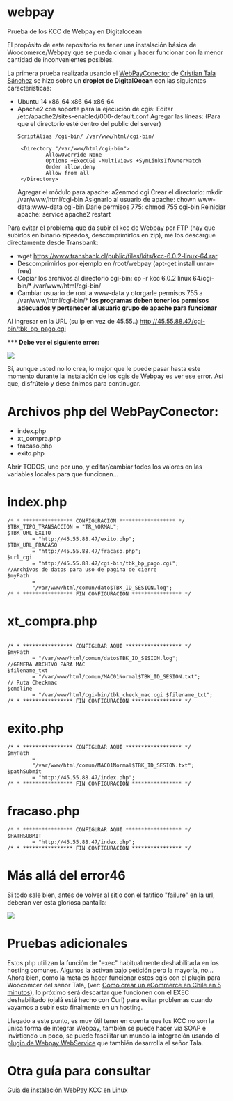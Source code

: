 # webpay
Prueba de los KCC de Webpay en Digitalocean

El propósito de este repositorio es tener una instalación básica de Woocomerce/Webpay que se pueda clonar y hacer funcionar con la menor cantidad de inconvenientes posibles. 

La primera prueba realizada usando el <a href="https://bitbucket.org/ctala/webpayconector/src/" target="_blank">WebPayConector</a> de <a href="https://www.cristiantala.cl/" target="_blank">Cristian Tala Sánchez</a> se hizo sobre un <b>droplet de DigitalOcean</b> con las siguientes características: 

  *   Ubuntu 14 x86_64 x86_64 x86_64
  *   Apache2 con soporte para la ejecución de  cgis:
      Editar /etc/apache2/sites-enabled/000-default.conf
      Agregar las líneas:     (Para que el directorio esté dentro del public del server)
       ```
       ScriptAlias /cgi-bin/ /var/www/html/cgi-bin/
      
        <Directory "/var/www/html/cgi-bin">
                AllowOverride None
                Options +ExecCGI -MultiViews +SymLinksIfOwnerMatch
                Order allow,deny
                Allow from all
        </Directory>
      
      ``` 
      Agregar el módulo para apache:  a2enmod cgi
      Crear el directorio: mkdir /var/www/html/cgi-bin
      Asignarlo al usuario de apache: chown www-data:www-data cgi-bin
      Darle permisos 775: chmod 755 cgi-bin
      Reiniciar apache: service apache2 restart

Para evitar el problema que da subir el kcc de Webpay por FTP (hay que subirlos en binario zipeados, descomprimirlos en zip), me los descargué directamente desde Transbank:
* wget https://www.transbank.cl/public/files/kits/kcc-6.0.2-linux-64.rar
* Descomprimirlos por ejemplo en /root/webpay (apt-get install unrar-free)
* Copiar los archivos al directorio cgi-bin: cp -r kcc 6.0.2 linux 64/cgi-bin/* /var/www/html/cgi-bin/
* Cambiar usuario de root a www-data y otorgarle permisos 755 a /var/www/html/cgi-bin/* <b>los programas deben tener los permisos adecuados y pertenecer al usuario grupo de apache para funcionar</b>
                              
Al ingresar en la URL (su ip en vez de 45.55..) http://45.55.88.47/cgi-bin/tbk_bp_pago.cgi

<b>*** Debe ver el siguiente error: </b>

<img src="https://raw.githubusercontent.com/clsource/guia-webpay/master/webpay-kcc/img/1/fig09.png" style="max-width:100%;">

Sí, aunque usted no lo crea, lo mejor que le puede pasar hasta este momento durante la instalación de los cgis de Webpay es ver ese error. Así que, disfrútelo y dese ánimos para continugar. 

# Archivos php del WebPayConector: 
* index.php
* xt_compra.php
* fracaso.php
* exito.php

Abrir TODOS, uno por uno, y editar/cambiar todos los valores en las variables locales para que funcionen... 

# index.php

```
/* * **************** CONFIGURACION ****************** */
$TBK_TIPO_TRANSACCION = "TR_NORMAL";
$TBK_URL_EXITO
        = "http://45.55.88.47/exito.php";
$TBK_URL_FRACASO
        = "http://45.55.88.47/fracaso.php";
$url_cgi
        = "http://45.55.88.47/cgi-bin/tbk_bp_pago.cgi";
//Archivos de datos para uso de pagina de cierre
$myPath
        =
        "/var/www/html/comun/dato$TBK_ID_SESION.log";
/* * **************** FIN CONFIGURACION **************** */
```

# xt_compra.php

```

/* * **************** CONFIGURAR AQUI ****************** */
$myPath
        = "/var/www/html/comun/dato$TBK_ID_SESION.log";
//GENERA ARCHIVO PARA MAC
$filename_txt
        = "/var/www/html/comun/MAC01Normal$TBK_ID_SESION.txt";
// Ruta Checkmac
$cmdline
        = "/var/www/html/cgi-bin/tbk_check_mac.cgi $filename_txt";
/* * **************** FIN CONFIGURACION **************** */

```

# exito.php

```
/* * **************** CONFIGURAR AQUI ****************** */
$myPath
        =
        "/var/www/html/comun/MAC01Normal$TBK_ID_SESION.txt";
$pathSubmit
        = "http://45.55.88.47/index.php";
/* * **************** FIN CONFIGURACION **************** */

```

# fracaso.php
```
/* * **************** CONFIGURAR AQUI ****************** */
$PATHSUBMIT
        = "http://45.55.88.47/index.php";
/* * **************** FIN CONFIGURACION **************** */

```
# Más allá del error46

Si todo sale bien, antes de volver al sitio con el fatífico "failure" en la url, deberán ver esta gloriosa pantalla: 

<img src="http://i.imgur.com/q9TGBkT.jpg">

# Pruebas adicionales

Estos php utilizan la función de "exec" habitualmente deshabilitada en los hosting comunes. Algunos la activan bajo petición pero la mayoría, no... Ahora bien, como la meta es hacer funcionar estos cgis con el plugin para Woocomcer del señor Tala, (ver: <a href="http://www.cristiantala.cl/como-crear-un-ecommerce-en-chile-en-5-minutos/" target="_blank">Como crear un eCommerce en Chile en 5 minutos</a>), lo próximo será descartar que funcionen con el EXEC deshabilitado (ojalá esté hecho con Curl) para evitar problemas cuando vayamos a subir esto finalmente en un hosting. 

Llegado a este punto, es muy útil tener en cuenta que los KCC no son la única forma de integrar Webpay, también se puede hacer vía SOAP e invirtiendo un poco, se puede fascilitar un mundo la integración usando el <a href="http://www.cristiantala.cl/producto/pack-de-5-licencias-para-el-plugin-de-webpay-webservice/" target="_blank">plugin de Webpay WebService</a> que también desarrolla el señor Tala. 

# Otra guía para consultar

<a href="https://github.com/clsource/guia-webpay/tree/master/webpay-kcc" target="_blank">Guía de instalación WebPay KCC en Linux</a>
